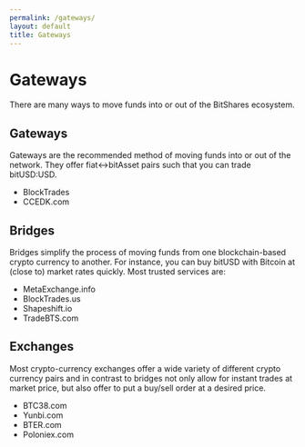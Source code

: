 ```yaml
---
permalink: /gateways/
layout: default
title: Gateways
---
```


# Gateways

There are many ways to move funds into or out of the BitShares ecosystem.

## Gateways

Gateways are the recommended method of moving funds into or out of the network. They offer
fiat<->bitAsset pairs such that you can trade bitUSD:USD.

- BlockTrades
- CCEDK.com

## Bridges

Bridges simplify the process of moving funds from one blockchain-based crypto currency to another.
For instance, you can buy bitUSD with Bitcoin at (close to) market rates quickly. Most trusted
services are:

- MetaExchange.info
- BlockTrades.us
- Shapeshift.io
- TradeBTS.com

## Exchanges

Most crypto-currency exchanges offer a wide variety of different crypto currency pairs and in
contrast to bridges not only allow for instant trades at market price, but also offer to put a
buy/sell order at a desired price.

- BTC38.com
- Yunbi.com
- BTER.com
- Poloniex.com
